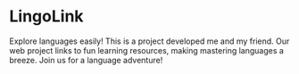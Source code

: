 # LingoLink
Explore languages easily! This is a project developed me and my friend. Our web project links to fun learning resources, making mastering languages a breeze. Join us for a language adventure!
